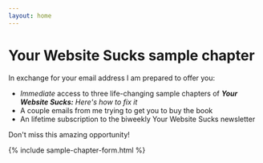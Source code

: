 ```yaml
---
layout: home
---
```


# Your Website Sucks sample chapter
In exchange for your email address I am prepared to offer you:

- _Immediate_ access to three life-changing sample chapters of _**Your Website Sucks:** Here's how to fix it_
- A couple emails from me trying to get you to buy the book
- An lifetime subscription to the biweekly Your Website Sucks newsletter

Don't miss this amazing opportunity!

{% include sample-chapter-form.html %}
